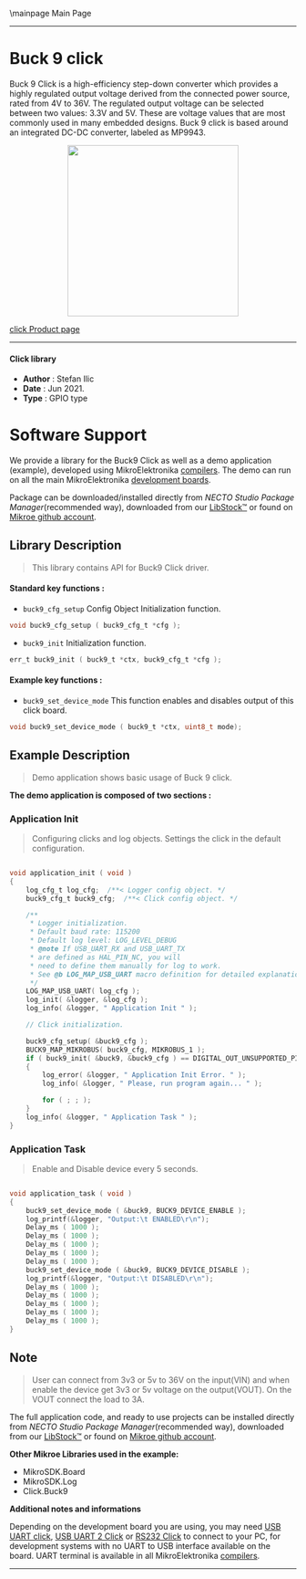 \mainpage Main Page

---
# Buck 9 click

Buck 9 Click is a high-efficiency step-down converter which provides a highly regulated output voltage derived from the connected power source, rated from 4V to 36V. The regulated output voltage can be selected between two values: 3.3V and 5V. These are voltage values ​​that are most commonly used in many embedded designs. Buck 9 click is based around an integrated DC-DC converter, labeled as MP9943. 

<p align="center">
  <img src="https://download.mikroe.com/images/click_for_ide/buck9_click.png" height=300px>
</p>

[click Product page](https://www.mikroe.com/buck-9-click)

---


#### Click library

- **Author**        : Stefan Ilic
- **Date**          : Jun 2021.
- **Type**          : GPIO type


# Software Support

We provide a library for the Buck9 Click
as well as a demo application (example), developed using MikroElektronika
[compilers](https://www.mikroe.com/necto-studio).
The demo can run on all the main MikroElektronika [development boards](https://www.mikroe.com/development-boards).

Package can be downloaded/installed directly from *NECTO Studio Package Manager*(recommended way), downloaded from our [LibStock&trade;](https://libstock.mikroe.com) or found on [Mikroe github account](https://github.com/MikroElektronika/mikrosdk_click_v2/tree/master/clicks).

## Library Description

> This library contains API for Buck9 Click driver.

#### Standard key functions :

- `buck9_cfg_setup` Config Object Initialization function.
```c
void buck9_cfg_setup ( buck9_cfg_t *cfg );
```

- `buck9_init` Initialization function.
```c
err_t buck9_init ( buck9_t *ctx, buck9_cfg_t *cfg );
```

#### Example key functions :

- `buck9_set_device_mode` This function enables and disables output of this click board.
```c
void buck9_set_device_mode ( buck9_t *ctx, uint8_t mode);
```

## Example Description

> Demo application shows basic usage of Buck 9 click.

**The demo application is composed of two sections :**

### Application Init

> Configuring clicks and log objects. Settings the click in the default configuration.

```c

void application_init ( void ) 
{
    log_cfg_t log_cfg;  /**< Logger config object. */
    buck9_cfg_t buck9_cfg;  /**< Click config object. */

    /** 
     * Logger initialization.
     * Default baud rate: 115200
     * Default log level: LOG_LEVEL_DEBUG
     * @note If USB_UART_RX and USB_UART_TX 
     * are defined as HAL_PIN_NC, you will 
     * need to define them manually for log to work. 
     * See @b LOG_MAP_USB_UART macro definition for detailed explanation.
     */
    LOG_MAP_USB_UART( log_cfg );
    log_init( &logger, &log_cfg );
    log_info( &logger, " Application Init " );

    // Click initialization.

    buck9_cfg_setup( &buck9_cfg );
    BUCK9_MAP_MIKROBUS( buck9_cfg, MIKROBUS_1 );
    if ( buck9_init( &buck9, &buck9_cfg ) == DIGITAL_OUT_UNSUPPORTED_PIN ) 
    {
        log_error( &logger, " Application Init Error. " );
        log_info( &logger, " Please, run program again... " );

        for ( ; ; );
    }
    log_info( &logger, " Application Task " );
}

```

### Application Task

> Enable and Disable device every 5 seconds.

```c

void application_task ( void ) 
{
    buck9_set_device_mode ( &buck9, BUCK9_DEVICE_ENABLE );
    log_printf(&logger, "Output:\t ENABLED\r\n");
    Delay_ms ( 1000 );
    Delay_ms ( 1000 );
    Delay_ms ( 1000 );
    Delay_ms ( 1000 );
    Delay_ms ( 1000 );
    buck9_set_device_mode ( &buck9, BUCK9_DEVICE_DISABLE );
    log_printf(&logger, "Output:\t DISABLED\r\n");
    Delay_ms ( 1000 );
    Delay_ms ( 1000 );
    Delay_ms ( 1000 );
    Delay_ms ( 1000 );
    Delay_ms ( 1000 );
}

```

## Note

> User can connect from 3v3 or 5v to 36V on the input(VIN) and when enable the device get 3v3 or 5v voltage on the output(VOUT). On the VOUT connect the load to 3A.

The full application code, and ready to use projects can be installed directly from *NECTO Studio Package Manager*(recommended way), downloaded from our [LibStock&trade;](https://libstock.mikroe.com) or found on [Mikroe github account](https://github.com/MikroElektronika/mikrosdk_click_v2/tree/master/clicks).

**Other Mikroe Libraries used in the example:**

- MikroSDK.Board
- MikroSDK.Log
- Click.Buck9

**Additional notes and informations**

Depending on the development board you are using, you may need
[USB UART click](https://www.mikroe.com/usb-uart-click),
[USB UART 2 Click](https://www.mikroe.com/usb-uart-2-click) or
[RS232 Click](https://www.mikroe.com/rs232-click) to connect to your PC, for
development systems with no UART to USB interface available on the board. UART
terminal is available in all MikroElektronika
[compilers](https://shop.mikroe.com/compilers).

---
